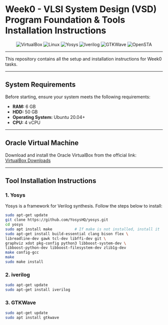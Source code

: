 # Week0 - VLSI System Design (VSD) Program Foundation & Tools Installation Instructions


<p align="center">
  <img src="https://img.shields.io/badge/VirtualBox-2A5DB0?style=for-the-badge&logo=virtualbox&logoColor=white" alt="VirtualBox"/>
  <img src="https://img.shields.io/badge/Linux-FCC624?style=for-the-badge&logo=linux&logoColor=black" alt="Linux"/>
  <img src="https://img.shields.io/badge/Yosys-000000?style=for-the-badge&logo=git&logoColor=white" alt="Yosys"/>
  <img src="https://img.shields.io/badge/Iverilog-FF6600?style=for-the-badge&logoColor=white" alt="Iverilog"/>
  <img src="https://img.shields.io/badge/GTKWave-007ACC?style=for-the-badge&logoColor=white" alt="GTKWave"/>
  <img src="https://img.shields.io/badge/OpenSTA-32CD32?style=for-the-badge&logoColor=white" alt="OpenSTA"/>
</p>

---

This repository contains all the setup and installation instructions for Week0 tasks.

---

## System Requirements

Before starting, ensure your system meets the following requirements:

- **RAM:** 6 GB  
- **HDD:** 50 GB  
- **Operating System:** Ubuntu 20.04+  
- **CPU:** 4 vCPU  

---

## Oracle Virtual Machine

Download and install the Oracle VirtualBox from the official link:  
[VirtualBox Downloads](https://www.virtualbox.org/wiki/Downloads)

---

## Tool Installation Instructions

### **1. Yosys**

Yosys is a framework for Verilog synthesis. Follow the steps below to install:

```bash
sudo apt-get update
git clone https://github.com/YosysHQ/yosys.git
cd yosys
sudo apt install make          # If make is not installed, install it
sudo apt-get install build-essential clang bison flex \
libreadline-dev gawk tcl-dev libffi-dev git \
graphviz xdot pkg-config python3 libboost-system-dev \
libboost-python-dev libboost-filesystem-dev zlib1g-dev
make config-gcc
make
sudo make install

```
### **2. iverilog**

```bash
sudo apt-get update
sudo apt-get install iverilog

```

### **3. GTKWave**
```bash
sudo apt-get update
sudo apt install gtkwave

```
